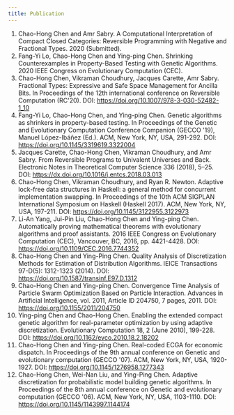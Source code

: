 ```yaml
---
title: Publication
---
```

1. Chao-Hong Chen and Amr Sabry. A Computational Interpretation of Compact Closed Categories: Reversible Programming with Negative and Fractional Types. 2020 (Submitted).
1. Fang-Yi Lo, Chao-Hong Chen and Ying-ping Chen. Shrinking Counterexamples in Property-Based Testing with Genetic Algorithms. 2020 IEEE Congress on Evolutionary Computation (CEC).
1. Chao-Hong Chen, Vikraman Choudhury, Jacques Carette, Amr Sabry. Fractional Types: Expressive and Safe Space Management for Ancilla Bits. In Proceedings of the 12th international conference on Reversible Computation (RC'20). DOI: https://doi.org/10.1007/978-3-030-52482-1_10
1. Fang-Yi Lo, Chao-Hong Chen, and Ying-ping Chen. Genetic algorithms as shrinkers in property-based testing. In Proceedings of the Genetic and Evolutionary Computation Conference Companion (GECCO '19), Manuel López-Ibáñez (Ed.). ACM, New York, NY, USA, 291-292. DOI: https://doi.org/10.1145/3319619.3322004
1. Jacques Carette, Chao-Hong Chen, Vikraman Choudhury, and Amr Sabry. From Reversible Programs to Univalent Universes and Back. Electronic Notes in Theoretical Computer Science 336 (2018), 5–25. DOI: https://dx.doi.org/10.1016/j.entcs.2018.03.013 
1. Chao-Hong Chen, Vikraman Choudhury, and Ryan R. Newton. Adaptive lock-free data structures in Haskell: a general method for concurrent implementation swapping. In Proceedings of the 10th ACM SIGPLAN International Symposium on Haskell (Haskell 2017). ACM, New York, NY, USA, 197-211. DOI: https://doi.org/10.1145/3122955.3122973
1. Li-An Yang, Jui-Pin Liu, Chao-Hong Chen and Ying-ping Chen. Automatically proving mathematical theorems with evolutionary algorithms and proof assistants. 2016 IEEE Congress on Evolutionary Computation (CEC), Vancouver, BC, 2016, pp. 4421-4428. DOI: https://doi.org/10.1109/CEC.2016.7744352
1. Chao-Hong Chen and Ying-Ping Chen. Quality Analysis of Discretization Methods for Estimation of Distribution Algorithms. IEICE Transactions 97-D(5): 1312-1323 (2014). DOI: https://doi.org/10.1587/transinf.E97.D.1312
1. Chao-Hong Chen and Ying-ping Chen. Convergence Time Analysis of Particle Swarm Optimization Based on Particle Interaction. Advances in Artificial Intelligence, vol. 2011, Article ID 204750, 7 pages, 2011. DOI: https://doi.org/10.1155/2011/204750
1. Ying-ping Chen and Chao-Hong Chen. Enabling the extended compact genetic algorithm for real-parameter optimization by using adaptive discretization. Evolutionary Computation 18, 2 (June 2010), 199-228. DOI: https://doi.org/10.1162/evco.2010.18.2.18202
1. Chao-Hong Chen and Ying-ping Chen. Real-coded ECGA for economic dispatch. In Proceedings of the 9th annual conference on Genetic and evolutionary computation (GECCO '07). ACM, New York, NY, USA, 1920-1927. DOI: https://doi.org/10.1145/1276958.1277343
1. Chao-Hong Chen, Wei-Nan Liu, and Ying-Ping Chen. Adaptive discretization for probabilistic model building genetic algorithms. In Proceedings of the 8th annual conference on Genetic and evolutionary computation (GECCO '06). ACM, New York, NY, USA, 1103-1110. DOI: https://doi.org/10.1145/1143997.1144174
